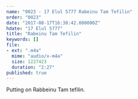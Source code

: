 ```yaml
---
name: "0023 - 17 Elul 5777 Rabeinu Tam Tefilin"
order: "0023"
date: "2017-08-17T16:38:42.000000Z"
hdate: "17 Elul 5777"
title: "Rabeinu Tam Tefilin"
keywords: []
file:
- ext: ".m4a"
  mime: "audio/x-m4a"
  size: 1227423
  duration: "2:27"
published: true
---
```

Putting on Rabbeinu Tam tefilin.
